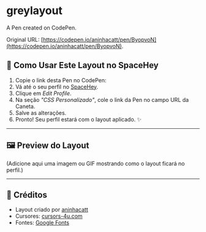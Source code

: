 # greylayout

A Pen created on CodePen.

Original URL: [https://codepen.io/aninhacatt/pen/ByopvoN](https://codepen.io/aninhacatt/pen/ByopvoN).
## 🌌 Como Usar Este Layout no SpaceHey

1. Copie o link desta Pen no CodePen:
2. Vá até o seu perfil no [SpaceHey](https://spacehey.com/).
3. Clique em *Edit Profile*.
4. Na seção *"CSS Personalizado"*, cole o link da Pen no campo URL da Caneta.
5. Salve as alterações.
6. Pronto! Seu perfil estará com o layout aplicado. ✨

---

## 🖼 Preview do Layout
(Adicione aqui uma imagem ou GIF mostrando como o layout ficará no perfil.)

---

## 💌 Créditos
- Layout criado por [aninhacatt](https://github.com/aninhacatt)
- Cursores: [cursors-4u.com](https://www.cursors-4u.com)
- Fontes: [Google Fonts](https://fonts.google.com)

